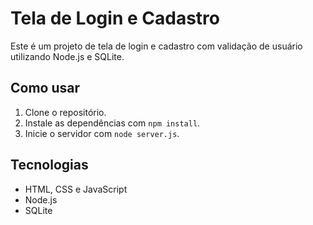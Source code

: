 # Tela de Login e Cadastro

Este é um projeto de tela de login e cadastro com validação de usuário utilizando Node.js e SQLite.

## Como usar

1. Clone o repositório.
2. Instale as dependências com `npm install`.
3. Inicie o servidor com `node server.js`.

## Tecnologias
- HTML, CSS e JavaScript
- Node.js
- SQLite
